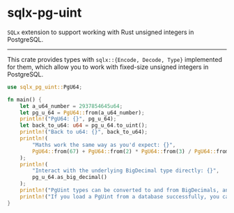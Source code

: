 # sqlx-pg-uint

`SQLx` extension to support working with Rust unsigned integers in PostgreSQL.

---

This crate provides types with `sqlx::{Encode, Decode, Type}` implemented for them, which allow you
to work with fixed-size unsigned integers in PostgreSQL.

```rs
use sqlx_pg_uint::PgU64;

fn main() {
    let a_u64_number = 2937854645u64;
    let pg_u_64 = PgU64::from(a_u64_number);
    println!("PgU64: {}", pg_u_64);
    let back_to_u64: u64 = pg_u_64.to_uint();
    println!("Back to u64: {}", back_to_u64);
    println!(
        "Maths work the same way as you'd expect: {}",
        PgU64::from(67) + PgU64::from(2) * PgU64::from(3) / PgU64::from(3)
    );
    println!(
        "Interact with the underlying BigDecimal type directly: {}",
        pg_u_64.as_big_decimal()
    );
    println!("PgUint types can be converted to and from BigDecimals, and are storable in an sqlx::Postgres database.");
    println!("If you load a PgUint from a database successfully, you can be sure that it's a valid fixed-size unsigned integer.");
}
```
